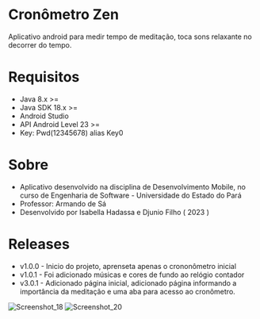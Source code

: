 # Cronômetro Zen

 Aplicativo android para medir tempo de meditação, toca sons relaxante no decorrer do tempo.
 
 # Requisitos
  - Java 8.x >=
  - Java SDK 18.x >=
  - Android Studio
  - API Android Level 23 >=
  - Key: Pwd(12345678) alias Key0
 # Sobre
- Aplicativo desenvolvido na disciplina de Desenvolvimento Mobile, no curso de Engenharia de Software - Universidade do Estado do Pará
- Professor: Armando de Sá
- Desenvolvido por Isabella Hadassa e Djunio Filho ( 2023 )

 # Releases
  - v1.0.0 - Inicio do projeto, aprenseta apenas o crononômetro inicial
  - v1.0.1 - Foi adicionado músicas e cores de fundo ao relógio contador
  - v3.0.1 - Adicionado página inicial, adicionado página informando a importância da meditação e uma aba para acesso ao cronômetro.
  
![Screenshot_18](https://user-images.githubusercontent.com/11374956/236236266-b8da0482-999b-456e-843b-4d9447e9b330.png)
![Screenshot_20](https://user-images.githubusercontent.com/11374956/236236278-0928ee01-ce20-4fc9-b85a-f6c60ab9bedf.png)
